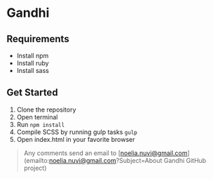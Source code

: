 # Gandhi
## Requirements
* Install npm
* Install ruby
* Install sass  

## Get Started
1. Clone the repository
2. Open terminal
3. Run `npm install`
4. Compile SCSS by running gulp tasks `gulp`
5. Open index.html in your favorite browser

> Any comments send an email to [noelia.nuvi@gmail.com](emailto:noelia.nuvi@gmail.com?Subject=About Gandhi GitHub project)